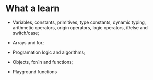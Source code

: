 <h1>What a learn</h1>

* Variables, constants, primitives, type constants, dynamic typing, arithmetic operators, origin operators, logic operators, if/else and switch/case;

* Arrays and for;

* Programation logic and algorithms;

* Objects, for/in and functions;

* Playground functions